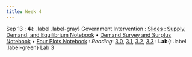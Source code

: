 ```yaml
---
title: Week 4
---
```


Sep 13
: **4**{: .label .label-gray} Government Intervention
: [Slides](https://docs.google.com/presentation/d/1CENa_OtMbMiR3SCvuFX6--u2d72IyA7wQMaBnWsmOiQ/edit?usp=sharing)
: [Supply, Demand, and Equilibrium Notebook](https://datahub.berkeley.edu/hub/user-redirect/git-pull?repo=https%3A%2F%2Fgithub.com%2Fdata-88e%2Ffa23-materials&urlpath=retro%2Ftree%2Ffa23-materials%2Flec%2Flec04%2Flec04-Supply-Demand.ipynb&branch=main) &#8226; [Demand Survey and Surplus Notebook](https://datahub.berkeley.edu/hub/user-redirect/git-pull?repo=https%3A%2F%2Fgithub.com%2Fdata-88e%2Ffa23-materials&urlpath=retro%2Ftree%2Ffa23-materials%2Flec%2Flec04%2Flec04-CSfromSurvey.ipynb&branch=main) &#8226; [Four Plots Notebook](https://datahub.berkeley.edu/hub/user-redirect/git-pull?repo=https%3A%2F%2Fgithub.com%2Fdata-88e%2Ffa23-materials&urlpath=retro%2Ftree%2Ffa23-materials%2Flec%2Flec04%2Flec04-four-plot.ipynb&branch=main)
: *Reading*: [3.0](https://data-88e.github.io/textbook/content/03-public/index.html), [3.1](https://data-88e.github.io/textbook/content/03-public/taxes-subsidies.html), [3.2](https://data-88e.github.io/textbook/content/03-public/surplus.html), [3.3](https://data-88e.github.io/textbook/content/03-public/govt-intervention.html)
: **Lab**{: .label .label-green} Lab 3
